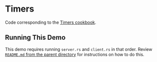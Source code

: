 # Timers

Code corresponding to the [Timers cookbook](https://swimos.org/tutorials/timers/).

## Running This Demo

This demo requires running `server.rs` and `client.rs` in that order. Review [`README.md` from the parent directory](../README.md) for instructions on how to do this.
